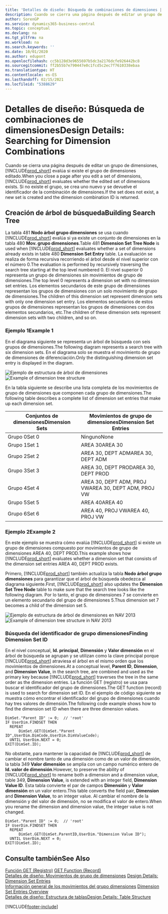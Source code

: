 ```yaml
---
title: 'Detalles de diseño: Búsqueda de combinaciones de dimensiones | Documentos de Microsoft'
description: Cuando se cierra una página después de editar un grupo de dimensiones, Business Central evalúa si existe el grupo de dimensiones editado. Si no existe el grupo, se crea uno nuevo y se devuelve el identificador de la combinación de dimensiones.
author: SorenGP
ms.service: dynamics365-business-central
ms.topic: conceptual
ms.devlang: na
ms.tgt_pltfrm: na
ms.workload: na
ms.search.keywords: ''
ms.date: 10/01/2020
ms.author: edupont
ms.openlocfilehash: cc5b128d3e9655697b5dc3a2176dcfe926442bc8
ms.sourcegitcommit: ff2b55b7e790447e0c1fcd5c2ec7f7610338ebaa
ms.translationtype: HT
ms.contentlocale: es-ES
ms.lasthandoff: 02/15/2021
ms.locfileid: "5388629"
---
```

# <a name="design-details-searching-for-dimension-combinations"></a><span data-ttu-id="afc9b-104">Detalles de diseño: Búsqueda de combinaciones de dimensiones</span><span class="sxs-lookup"><span data-stu-id="afc9b-104">Design Details: Searching for Dimension Combinations</span></span>
<span data-ttu-id="afc9b-105">Cuando se cierra una página después de editar un grupo de dimensiones, [!INCLUDE[prod_short](includes/prod_short.md)] evalúa si existe el grupo de dimensiones editado.</span><span class="sxs-lookup"><span data-stu-id="afc9b-105">When you close a page after you edit a set of dimensions, [!INCLUDE[prod_short](includes/prod_short.md)] evaluates whether the edited set of dimensions exists.</span></span> <span data-ttu-id="afc9b-106">Si no existe el grupo, se crea uno nuevo y se devuelve el identificador de la combinación de dimensiones.</span><span class="sxs-lookup"><span data-stu-id="afc9b-106">If the set does not exist, a new set is created and the dimension combination ID is returned.</span></span>  

## <a name="building-search-tree"></a><span data-ttu-id="afc9b-107">Creación de árbol de búsqueda</span><span class="sxs-lookup"><span data-stu-id="afc9b-107">Building Search Tree</span></span>  
 <span data-ttu-id="afc9b-108">La tabla 481 **Nodo árbol grupo dimensiones** se usa cuando [!INCLUDE[prod_short](includes/prod_short.md)] evalúa si ya existe un conjunto de dimensiones en la tabla 480 **Mov. grupo dimensiones**.</span><span class="sxs-lookup"><span data-stu-id="afc9b-108">Table 481 **Dimension Set Tree Node** is used when [!INCLUDE[prod_short](includes/prod_short.md)] evaluates whether a set of dimensions already exists in table 480 **Dimension Set Entry** table.</span></span> <span data-ttu-id="afc9b-109">La evaluación se realiza de forma recursiva recorriendo el árbol desde el nivel superior con el número 0.</span><span class="sxs-lookup"><span data-stu-id="afc9b-109">The evaluation is performed by recursively traversing the search tree starting at the top level numbered 0.</span></span> <span data-ttu-id="afc9b-110">El nivel superior 0 representa un grupo de dimensiones sin movimientos de grupo de dimensiones.</span><span class="sxs-lookup"><span data-stu-id="afc9b-110">The top level 0 represents a dimension set with no dimension set entries.</span></span> <span data-ttu-id="afc9b-111">Los elementos secundarios de este grupo de dimensiones representan los grupos de dimensiones con un solo movimiento de grupo de dimensiones.</span><span class="sxs-lookup"><span data-stu-id="afc9b-111">The children of this dimension set represent dimension sets with only one dimension set entry.</span></span> <span data-ttu-id="afc9b-112">Los elementos secundarios de estos grupos de dimensiones representan los grupos de dimensiones con dos elementos secundarios, etc.</span><span class="sxs-lookup"><span data-stu-id="afc9b-112">The children of these dimension sets represent dimension sets with two children, and so on.</span></span>  

### <a name="example-1"></a><span data-ttu-id="afc9b-113">Ejemplo 1</span><span class="sxs-lookup"><span data-stu-id="afc9b-113">Example 1</span></span>  
 <span data-ttu-id="afc9b-114">En el diagrama siguiente se representa un árbol de búsqueda con seis grupos de dimensiones.</span><span class="sxs-lookup"><span data-stu-id="afc9b-114">The following diagram represents a search tree with six dimension sets.</span></span> <span data-ttu-id="afc9b-115">En el diagrama solo se muestra el movimiento de grupo de dimensiones de diferenciación.</span><span class="sxs-lookup"><span data-stu-id="afc9b-115">Only the distinguishing dimension set entry is displayed in the diagram.</span></span>  

 <span data-ttu-id="afc9b-116">![Ejemplo de estructura de árbol de dimensiones](media/nav2013_dimension_tree.png "Ejemplo de estructura de árbol de dimensiones")</span><span class="sxs-lookup"><span data-stu-id="afc9b-116">![Example of dimension tree structure](media/nav2013_dimension_tree.png "Example of dimension tree structure")</span></span>  

 <span data-ttu-id="afc9b-117">En la tabla siguiente se describe una lista completa de los movimientos de grupo de dimensiones que componen cada grupo de dimensiones.</span><span class="sxs-lookup"><span data-stu-id="afc9b-117">The following table describes a complete list of dimension set entries that make up each dimension set.</span></span>  

|<span data-ttu-id="afc9b-118">Conjuntos de dimensiones</span><span class="sxs-lookup"><span data-stu-id="afc9b-118">Dimension Sets</span></span>|<span data-ttu-id="afc9b-119">Movimientos de grupo de dimensiones</span><span class="sxs-lookup"><span data-stu-id="afc9b-119">Dimension Set Entries</span></span>|  
|--------------------|---------------------------|  
|<span data-ttu-id="afc9b-120">Grupo 0</span><span class="sxs-lookup"><span data-stu-id="afc9b-120">Set 0</span></span>|<span data-ttu-id="afc9b-121">Ninguno</span><span class="sxs-lookup"><span data-stu-id="afc9b-121">None</span></span>|  
|<span data-ttu-id="afc9b-122">Grupo 1</span><span class="sxs-lookup"><span data-stu-id="afc9b-122">Set 1</span></span>|<span data-ttu-id="afc9b-123">AREA 30</span><span class="sxs-lookup"><span data-stu-id="afc9b-123">AREA 30</span></span>|  
|<span data-ttu-id="afc9b-124">Grupo 2</span><span class="sxs-lookup"><span data-stu-id="afc9b-124">Set 2</span></span>|<span data-ttu-id="afc9b-125">AREA 30, DEPT ADM</span><span class="sxs-lookup"><span data-stu-id="afc9b-125">AREA 30, DEPT ADM</span></span>|  
|<span data-ttu-id="afc9b-126">Grupo 3</span><span class="sxs-lookup"><span data-stu-id="afc9b-126">Set 3</span></span>|<span data-ttu-id="afc9b-127">AREA 30, DEPT PROD</span><span class="sxs-lookup"><span data-stu-id="afc9b-127">AREA 30, DEPT PROD</span></span>|  
|<span data-ttu-id="afc9b-128">Grupo 4</span><span class="sxs-lookup"><span data-stu-id="afc9b-128">Set 4</span></span>|<span data-ttu-id="afc9b-129">AREA 30, DEPT ADM, PROJ VW</span><span class="sxs-lookup"><span data-stu-id="afc9b-129">AREA 30, DEPT ADM, PROJ VW</span></span>|  
|<span data-ttu-id="afc9b-130">Grupo 5</span><span class="sxs-lookup"><span data-stu-id="afc9b-130">Set 5</span></span>|<span data-ttu-id="afc9b-131">AREA 40</span><span class="sxs-lookup"><span data-stu-id="afc9b-131">AREA 40</span></span>|  
|<span data-ttu-id="afc9b-132">Grupo 6</span><span class="sxs-lookup"><span data-stu-id="afc9b-132">Set 6</span></span>|<span data-ttu-id="afc9b-133">AREA 40, PROJ VW</span><span class="sxs-lookup"><span data-stu-id="afc9b-133">AREA 40, PROJ VW</span></span>|  

### <a name="example-2"></a><span data-ttu-id="afc9b-134">Ejemplo 2</span><span class="sxs-lookup"><span data-stu-id="afc9b-134">Example 2</span></span>  
 <span data-ttu-id="afc9b-135">En este ejemplo se muestra cómo evalúa [!INCLUDE[prod_short](includes/prod_short.md)] si existe un grupo de dimensiones compuesto por movimientos de grupo de dimensiones AREA 40, DEPT PROD.</span><span class="sxs-lookup"><span data-stu-id="afc9b-135">This example shows how [!INCLUDE[prod_short](includes/prod_short.md)] evaluates whether a dimension set that consists of the dimension set entries AREA 40, DEPT PROD exists.</span></span>  

 <span data-ttu-id="afc9b-136">Primero, [!INCLUDE[prod_short](includes/prod_short.md)] también actualiza la tabla **Nodo árbol grupo dimensiones** para garantizar que el árbol de búsqueda obedezca al diagrama siguiente.</span><span class="sxs-lookup"><span data-stu-id="afc9b-136">First, [!INCLUDE[prod_short](includes/prod_short.md)] also updates the **Dimension Set Tree Node** table to make sure that the search tree looks like the following diagram.</span></span> <span data-ttu-id="afc9b-137">Por lo tanto, el grupo de dimensiones 7 se convierte en un elemento secundario del grupo de dimensiones 5.</span><span class="sxs-lookup"><span data-stu-id="afc9b-137">Thus dimension set 7 becomes a child of the dimension set 5.</span></span>  

 <span data-ttu-id="afc9b-138">![Ejemplo de estructura de árbol de dimensiones en NAV 2013](media/nav2013_dimension_tree_example2.png "Ejemplo de estructura de árbol de dimensiones en NAV 2013")</span><span class="sxs-lookup"><span data-stu-id="afc9b-138">![Example of dimension tree structure in NAV 2013](media/nav2013_dimension_tree_example2.png "Example of dimension tree structure in NAV 2013")</span></span>  

### <a name="finding-dimension-set-id"></a><span data-ttu-id="afc9b-139">Búsqueda del identificador de grupo dimensiones</span><span class="sxs-lookup"><span data-stu-id="afc9b-139">Finding Dimension Set ID</span></span>  
 <span data-ttu-id="afc9b-140">En el nivel conceptual, **Id. principal**, **Dimensión** y **Valor dimensión** en el árbol de búsqueda se agrupan y se utilizan como la clave principal porque [!INCLUDE[prod_short](includes/prod_short.md)] atraviesa el árbol en el mismo orden que los movimientos de dimensiones.</span><span class="sxs-lookup"><span data-stu-id="afc9b-140">At a conceptual level, **Parent ID**, **Dimension**, and **Dimension Value**, in the search tree, are combined and used as the primary key because [!INCLUDE[prod_short](includes/prod_short.md)] traverses the tree in the same order as the dimension entries.</span></span> <span data-ttu-id="afc9b-141">La función GET (registro) se usa para buscar el identificador del grupo de dimensiones.</span><span class="sxs-lookup"><span data-stu-id="afc9b-141">The GET function (record) is used to search for dimension set ID.</span></span> <span data-ttu-id="afc9b-142">En el ejemplo de código siguiente se muestra cómo encontrar el identificador del grupo de dimensiones cuando hay tres valores de dimensión.</span><span class="sxs-lookup"><span data-stu-id="afc9b-142">The following code example shows how to find the dimension set ID when there are three dimension values.</span></span>  

```  
DimSet."Parent ID" := 0;  // 'root'  
IF UserDim.FINDSET THEN  
  REPEAT  
      DimSet.GET(DimSet."Parent ID",UserDim.DimCode,UserDim.DimValueCode);  
  UNTIL UserDim.NEXT = 0;  
EXIT(DimSet.ID);  

```  

<span data-ttu-id="afc9b-143">No obstante, para mantener la capacidad de [!INCLUDE[prod_short](includes/prod_short.md)] de cambiar el nombre tanto de una dimensión como de un valor de dimensión, la tabla 349 **Valor dimensión** se amplía con un campo numérico entero de **Id. valor de dimensión**.</span><span class="sxs-lookup"><span data-stu-id="afc9b-143">However, to preserve the ability of [!INCLUDE[prod_short](includes/prod_short.md)] to rename both a dimension and a dimension value, table 349, **Dimension Value**, is extended with an integer field, **Dimension Value ID**.</span></span> <span data-ttu-id="afc9b-144">Esta tabla convierte el par de campos **Dimensión** y **Valor dimensión** en un valor entero.</span><span class="sxs-lookup"><span data-stu-id="afc9b-144">This table converts the field pair, **Dimension** and **Dimension Value**, to an integer value.</span></span> <span data-ttu-id="afc9b-145">Al cambiar el nombre de la dimensión y del valor de dimensión, no se modifica el valor de entero.</span><span class="sxs-lookup"><span data-stu-id="afc9b-145">When you rename the dimension and dimension value, the integer value is not changed.</span></span>  

```  
DimSet."Parent ID" := 0;  // 'root'  
IF UserDim.FINDSET THEN  
  REPEAT  
      DimSet.GET(DimSet.ParentID,UserDim."Dimension Value ID");  
  UNTIL UserDim.NEXT = 0;  
EXIT(DimSet.ID);  

```  

## <a name="see-also"></a><span data-ttu-id="afc9b-146">Consulte también</span><span class="sxs-lookup"><span data-stu-id="afc9b-146">See Also</span></span>  
 <span data-ttu-id="afc9b-147">[Función GET (Registro)](/dynamics-nav/GET-Function--Record-)  </span><span class="sxs-lookup"><span data-stu-id="afc9b-147">[GET Function (Record)](/dynamics-nav/GET-Function--Record-)  </span></span>  
 <span data-ttu-id="afc9b-148">[Detalles de diseño: Movimientos de grupo de dimensiones](design-details-dimension-set-entries.md) </span><span class="sxs-lookup"><span data-stu-id="afc9b-148">[Design Details: Dimension Set Entries](design-details-dimension-set-entries.md) </span></span>  
 <span data-ttu-id="afc9b-149">[Información general de los movimientos del grupo dimensiones](design-details-dimension-set-entries-overview.md) </span><span class="sxs-lookup"><span data-stu-id="afc9b-149">[Dimension Set Entries Overview](design-details-dimension-set-entries-overview.md) </span></span>  
 [<span data-ttu-id="afc9b-150">Detalles de diseño: Estructura de tablas</span><span class="sxs-lookup"><span data-stu-id="afc9b-150">Design Details: Table Structure</span></span>](design-details-table-structure.md)   
 


[!INCLUDE[footer-include](includes/footer-banner.md)]